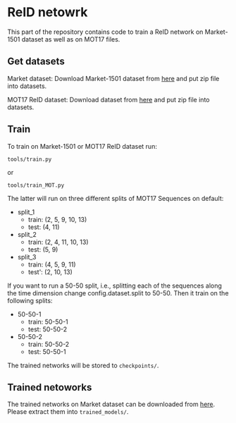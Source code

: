 
# ReID netowrk

This part of the repository contains code to train a ReID network on Market-1501 dataset as well as on MOT17 files.

## Get datasets

Market dataset:
Download Market-1501 dataset from [here](https://drive.google.com/file/d/0B8-rUzbwVRk0c054eEozWG9COHM/view) and put zip file into datasets.

MOT17 ReID dataset:
Download dataset from [here](https://vision.in.tum.de/webshare/u/seidensc/MOT17_ReID.zip) and put zip file into datasets.

## Train
To train on Market-1501 or MOT17 ReID dataset run:
```
tools/train.py
```

or 
```
tools/train_MOT.py
```

The latter will run on three different splits of MOT17 Sequences on default:

* split_1
    * train: (2, 5, 9, 10, 13)
    * test: (4, 11)
* split_2
    * train: (2, 4, 11, 10, 13)
    * test: (5, 9)
* split_3
    * train: (4, 5, 9, 11)
    * test': (2, 10, 13)

If you want to run a 50-50 split, i.e., splitting each of the sequences along the time dimension change config.dataset.split to 50-50. Then it train on the following splits:

* 50-50-1
    * train: 50-50-1
    * test: 50-50-2
* 50-50-2
    * train: 50-50-2
    * test: 50-50-1

The trained networks will be stored to ```checkpoints/```.

## Trained netoworks
The trained networks on Market dataset can be downloaded from [here](https://vision.in.tum.de/webshare/u/seidensc/ReIDModels.zip). Please extract them into ```trained_models/```.